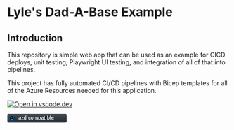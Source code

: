 # Lyle's Dad-A-Base Example

## Introduction

This repository is simple web app that can be used as an example for CICD deploys, unit testing, Playwright UI testing, and integration of all of that into pipelines.

This project has fully automated CI/CD pipelines with Bicep templates for all of the Azure Resources needed for this application.

[![Open in vscode.dev](https://img.shields.io/badge/Open%20in-vscode.dev-blue)][1]

[1]: https://vscode.dev/github/lluppesms/dadabase.blazor.web/

[![azd Compatible](/Docs/images/AZD_Compatible.png)](/.azure/readme.md)

<!-- [![deploy.infra.and.website](https://github.com/lluppesms/dadabase.blazor.demo/actions/workflows/deploy-infra-website.yml/badge.svg)](https://github.com/lluppesms/dadabase.blazor.demo/actions/workflows/deploy-infra-website.yml) -->
